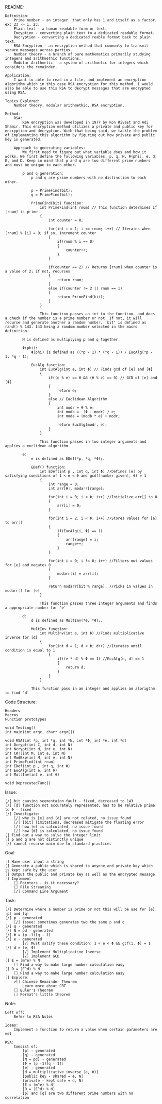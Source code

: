 README:

    Definition:
        Prime number - an integer  that only has 1 and itself as a factor, ex: 23 -> 1, 23.
        Plain text - a human readable form or text. 
        Encyption - converting plain text to a dedicated readable format.
        Decryption - converting a dedicated reable format back to plain text.
        RSA Encyption - an encryption method that commonly to transmit secure messages across parties.
        Number theory - a branch of pure mathematics primarily studying integers and arithmethic functions.
        Modular Arithmetic - a system of arithmetic for integers which considers the remainder.

    Application:
        I want to able to read in a file, and implement an encryption algorithm which in this case RSA encryption for this method. I would also be able to use this RSA to decrypt messages that are encrypted using RSA.

    Topics Explored:
        Number theory, modular arithmethic, RSA encryption.

    Method:
        RSA:
            RSA encryption was developed in 1977 by Ron Rivest and Adi Shamir. This encryption method utilizes a private and public key for encryption and decryption. With that being said, we tackle the problem of implementing this algorithm by figuring out how private and public key is generated.

        Approach to generating variables:
            We first need to figure out what variable does and how it works. We first define the following variables: p, q, N, Φ(phi), e, d, E, and D. Keep in mind that p and q are two different prime numbers and must be unique to each other.

            p and q generation:
                p and q are prime numbers with no distinction to each other.

                p = PrimeFind(bit);
                q = PrimeFind(bit);

                PrimeFind(bit) function:
                    int PrimeFind(int rnum) // This function determines if [rnum] is prime
                    {
                        int counter = 0;

                        for(int i = 1; i <= rnum; i++) // Iterates when [rnum] % [i] = 0; if so, increment counter
                        {
                            if(rnum % i == 0)
                            {
                                counter++;
                            }
                        }

                        if(counter == 2) // Returns [rnum] when counter is a value of 2; if not, recurses
                        {
                            return rnum;
                        }
                        else if(counter != 2 || rnum == 1)
                        {
                            return PrimeFind(bit);
                        }
                    }

                    This function passes an int to the function, and does a check if the number is a prime number or not. If not, it will recurse and generate another a random number. 'bit' is defined as rand() % 143. 143 being a random number selected in the macro definition.

            N is defined as multiplying p and q together.

            Φ(phi):
                Φ(phi) is defined as ((*p - 1) * (*q - 1)) / EucAlg(*p - 1, *q - 1);

                EucAlg function:
                    int EucAlg(int e, int Φ) // Finds gcd of [e] and [Φ]
                    {
                        if((e % e) == 0 && (Φ % e) == 0) // GCD of [e] and [Φ]
                        {
                            return e;
                        }
                        else // Euclidean Algorithm
                        {
                            int modr = Φ % e;
                            int modb =  (Φ - modr) / e;
                            int mode = (modb * e) + modr;

                            return EucAlg(modr, e);
                        }
                    }

                    This function passes in two integer arguments and applies a euclidean algorithm. 

            e:
                e is defined as EDef(*p, *q, *Φ);.

                EDef() function:
                    int EDef(int p , int q, int Φ) //Defines [e] by satisfying conditions of 1 < e < Φ and gcd([number given], Φ) = 1
                    {
                        int range = 0;
                        int arr[Φ], modarr[range];

                        for(int i = 0; i < Φ; i++) //Initialize arr[] to 0
                        {
                            arr[i] = 0;
                        }

                        for(int i = 2; i < Φ; i++) //Stores values for [e] to arr[]
                        {
                            if(EucAlg(i, Φ) == 1)
                            {
                                arr[range] = i;
                                range++;
                            }
                        }

                        for(int i = 0; i != 0; i++) //Filters out values for [e] and negates 0
                        {
                            modarr[i] = arr[i];
                        }

                        return modarr[bit % range]; //Picks in values in modarr[] for [e]
                    }

                    This function passes three integer arguments and finds a appropriate number for 'e'

            d:
                d is defined as MultInv(*e, *Φ);.

                MultInv function:
                    int MultInv(int e, int Φ) //Finds multiplicative inverse for [d]
                    {
                        for(int d = 1; d < Φ; d++) //Iterates until condition is equal to 1
                        {
                            if((e * d) % Φ == 1) //EucAlg(e, d) == 1
                            {
                                return d;
                            }
                        }
                    }

                This function pass in an integer and applies an alorigthm to find 'd'
                
            


Code Structure:

    Headers
    Macros
    Function prototypes

    void Testing()    
    int main(int argc, char* argv[])

    void RSA(int *p, int *q, int *N, int *Φ, int *e, int *d)
    int Dcrypt(int C, int d, int N)
    int Ncrypt(int M, int e, int N)
    int CRT(int M, int e, int N)
    int ModExp(int M, int e, int N)
    int PrimeFind(int rnum)
    int EDef(int p , int q, int Φ)
    int EucAlg(int e, int Φ)
    int MultInv(int e, int Φ)
    
    void DeprecatedFunc()

Issue:

    [/] bit causing segmentaion fault - fixed, decreased to 143
    [/] [d] function not accurately represented, has to be relative prime to Φ - fixed
    [/] Investigate:
        [/] why is [e] and [d] are not related, no issue found
        [/] [bit] limitations, decreased mitigate the floating error
        [/] how [e] is calculated, no issue found
        [/] how [d] is calculated, no issue found
    [] Find out a way to solve the integer limit
    [] p and q are not distinctly unique
    [/] cannot recurse main due to standard practices

Goal:

    [] Have user input a string
    [] Generate a public which is shared to anyone,and private key which is kept safe by the user
    [] Output the public and private key as well as the encrypted message 
    [] Implement
        [] Pointers - is it necessary?
        [] File Streaming      
        [/] Command Line Argument    

Task:

    [/] Determine where a number is prime or not this will be use for [e], [p] and [q]
    [/] p - generated 
        [/] Issue: sometimes generates two the same p and q
    [/] q - generated
    [/] N = pd - generated
    [/] Φ = (p -1)(q - 1)
    [/] e - generated
            [/] Must satify these condition: 1 < e < Φ && gcf(1, Φ) = 1
    [/] d = (e, Φ)
            [/] Implement Multiplicative Inverse
            [/] Implement GCD
    [] E = (m^e) % N
        [] Find a way to make large number calculation easy
    [] D = (E^d) % N
        [] Find a way to make large number calculation easy
    [] Explore:
        >[] Chinese Remainder Theorem
            Learn more about CRT
        [] Euler's Theorem
        [] Fermat's little theorem

Note:

    Left off:   
        Refer to RSA Notes

    Ideas:
        Implement a function to return a value when certain parameters are met
            
    RSA:
        Consist of: 
            [p] - generated 
            [q] - generated
            [N = pd] - generated
            [Φ = (p -1)(q - 1)]
            [e] - generated
            [d = multiplicative inverse (e, Φ)]
            [public key - shared = e, N] 
            [private - kept safe = d, N] 
            [E = (m^e) % N] 
            [D = (E^d) % N]
            [p] and [q] are two different prime numbers with no correlation